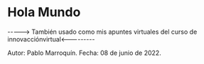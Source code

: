 # Hola Mundo
-----> También usado como mis apuntes virtuales del curso de innovacciónvirtual<---------

Autor: Pablo Marroquín.
Fecha: 08 de junio de 2022.
